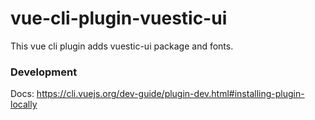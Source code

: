 # vue-cli-plugin-vuestic-ui

This vue cli plugin adds vuestic-ui package and fonts.

### Development

Docs: https://cli.vuejs.org/dev-guide/plugin-dev.html#installing-plugin-locally
